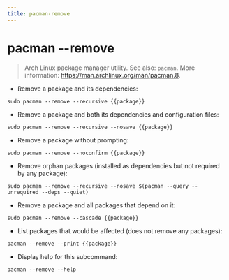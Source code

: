 ```yaml
---
title: pacman-remove
---
```

# pacman --remove

> Arch Linux package manager utility.
> See also: `pacman`.
> More information: <https://man.archlinux.org/man/pacman.8>.

- Remove a package and its dependencies:

`sudo pacman --remove --recursive {{package}}`

- Remove a package and both its dependencies and configuration files:

`sudo pacman --remove --recursive --nosave {{package}}`

- Remove a package without prompting:

`sudo pacman --remove --noconfirm {{package}}`

- Remove orphan packages (installed as dependencies but not required by any package):

`sudo pacman --remove --recursive --nosave $(pacman --query --unrequired --deps --quiet)`

- Remove a package and all packages that depend on it:

`sudo pacman --remove --cascade {{package}}`

- List packages that would be affected (does not remove any packages):

`pacman --remove --print {{package}}`

- Display help for this subcommand:

`pacman --remove --help`
